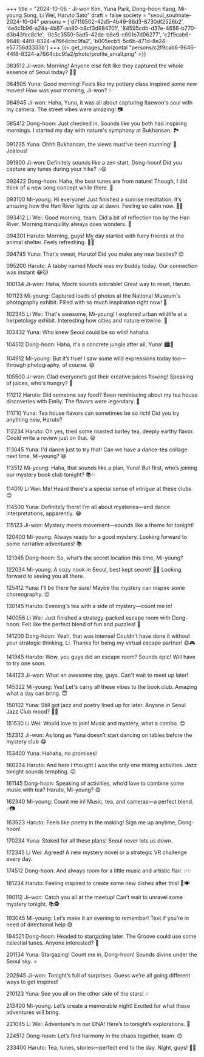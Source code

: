 +++
title = "2024-10-06 - Ji-won Kim, Yuna Park, Dong-hoon Kang, Mi-young Song, Li Wei, Haruto Sato"
draft = false
society = "seoul_soulmate-2024-10-04"
persons = ['d7119502-42d5-4b49-86d3-8730df2526b2', '4e6c1b96-a24a-4b87-aa80-b8cf3d984701', '84595cdb-d37e-4656-b770-d3b43fec8c1e', '0c5c3550-5ad5-42de-b6e9-c601e7d06277', 'c2f9cab6-9646-44f8-8324-a7664cbc9fa2', 'b005ecb5-5c6b-471d-8e24-e57756d3333b']
+++
{{< get_images_horizontal "persons/c2f9cab6-9646-44f8-8324-a7664cbc9fa2/photo/profile_small.png" >}}

083512 Ji-won: Morning! Anyone else felt like they captured the whole essence of Seoul today? 📸😂

084505 Yuna: Good morning! Feels like my pottery class inspired some new moves! How was your morning, Ji-won? ✨

084945 Ji-won: Haha, Yuna, it was all about capturing Itaewon's soul with my camera. The street vibes were amazing! 📷

085412 Dong-hoon: Just checked in. Sounds like you both had inspiring mornings. I started my day with nature's symphony at Bukhansan. 🏞️

091235 Yuna: Ohhh Bukhansan, the views must’ve been stunning! 🌄 Jealous!

091900 Ji-won: Definitely sounds like a zen start, Dong-hoon! Did you capture any tunes during your hike? 🎶😆

092422 Dong-hoon: Haha, the best tunes are from nature! Though, I did think of a new song concept while there. 🎵

093100 Mi-young: Hi everyone! Just finished a sunrise meditation. It’s amazing how the Han River lights up at dawn. Feeling so calm now. 🧘‍♀️

093412 Li Wei: Good morning, team. Did a bit of reflection too by the Han River. Morning tranquility always does wonders. 🌅

094301 Haruto: Morning, guys! My day started with furry friends at the animal shelter. Feels refreshing. 🐾😊

094745 Yuna: That's sweet, Haruto! Did you make any new besties? 😊

095200 Haruto: A tabby named Mochi was my buddy today. Our connection was instant 😂🐱

100134 Ji-won: Haha, Mochi sounds adorable! Great way to reset, Haruto.

101123 Mi-young: Captured loads of photos at the National Museum's photography exhibit. Filled with so much inspiration right now! 📸

102345 Li Wei: That's awesome, Mi-young! I explored urban wildlife at a herpetology exhibit. Interesting how cities and nature entwine. 🦎

103432 Yuna: Who knew Seoul could be so wild! hahaha. 

104512 Dong-hoon: Haha, it's a concrete jungle after all, Yuna! 🏙️🦁

104912 Mi-young: But it’s true! I saw some wild expressions today too—through photography, of course. 😄

105500 Ji-won: Glad everyone’s got their creative juices flowing! Speaking of juices, who's hungry? 🍜

111212 Haruto: Did someone say food? Been reminiscing about my tea house discoveries with Emily. The flavors were legendary. 🍵

111710 Yuna: Tea house flavors can sometimes be so rich! Did you try anything new, Haruto?

112234 Haruto: Oh yes, tried some roasted barley tea, deeply earthy flavor. Could write a review just on that. 😄

113045 Yuna: I'd dance just to try that! Can we have a dance-tea collage next time, Mi-young? 😄

113512 Mi-young: Haha, that sounds like a plan, Yuna! But first, who’s joining our mystery book club tonight? 📚✨

114010 Li Wei: Me! Heard there's a special sense of intrigue at these clubs 😊

114500 Yuna: Definitely there! I’m all about mysteries—and dance interpretations, apparently. 😂

115123 Ji-won: Mystery meets movement—sounds like a theme for tonight!

120400 Mi-young: Always ready for a good mystery. Looking forward to some narrative adventures! 📚

121345 Dong-hoon: So, what’s the secret location this time, Mi-young? 

122034 Mi-young: A cozy nook in Seoul, best kept secret! 🕵️‍♀️ Looking forward to seeing you all there.

125412 Yuna: I’ll be there for sure! Maybe the mystery can inspire some choreography. 😉

130145 Haruto: Evening's tea with a side of mystery—count me in! 

140056 Li Wei: Just finished a strategy-packed escape room with Dong-hoon. Felt like the perfect blend of fun and puzzles! 🧠

141200 Dong-hoon: Yeah, that was intense! Couldn't have done it without your strategic thinking, Li. Thanks for being my virtual escape partner! 😄🎮

141945 Haruto: Wow, you guys did an escape room? Sounds epic! Will have to try one soon.

144123 Ji-won: What an awesome day, guys. Can't wait to meet up later!

145322 Mi-young: Yes! Let's carry all these vibes to the book club. Amazing what a day can bring. 😇

150102 Yuna: Still got jazz and poetry lined up for later. Anyone in Seoul Jazz Club mood? 🎷📖

151530 Li Wei: Would love to join! Music and mystery, what a combo. 😊

152312 Ji-won: As long as Yuna doesn’t start dancing on tables before the mystery club 😂

153400 Yuna: Hahaha, no promises!

160234 Haruto: And here I thought I was the only one mixing activities. Jazz tonight sounds tempting. 😉

161145 Dong-hoon: Speaking of activities, who’d love to combine some music with tea? Haruto, Mi-young? 😄

162340 Mi-young: Count me in! Music, tea, and cameras—a perfect blend. 🎶📷

163923 Haruto: Feels like poetry in the making! Sign me up anytime, Dong-hoon!

170234 Yuna: Stoked for all these plans! Seoul never lets us down. 

172345 Li Wei: Agreed! A new mystery novel or a strategic VR challenge every day.

174512 Dong-hoon: And always room for a little music and artistic flair. 🎶✨

181234 Haruto: Feeling inspired to create some new dishes after this! 🎨🍽️

190112 Ji-won: Catch you all at the meetup! Can’t wait to unravel some mystery tonight. 📚🕵️

193045 Mi-young: Let’s make it an evening to remember! Text if you’re in need of directional help 😅

194521 Dong-hoon: Headed to stargazing later. The Groove could use some celestial tunes. Anyone interested? 🌌

201134 Yuna: Stargazing! Count me in, Dong-hoon! Sounds divine under the Seoul sky. ⭐

202945 Ji-won: Tonight’s full of surprises. Guess we’re all going different ways to get inspired!

210123 Yuna: See you all on the other side of the stars! 🎶

213400 Mi-young: Let’s create a memorable night! Excited for what these adventures will bring.

221045 Li Wei: Adventure's in our DNA! Here’s to tonight’s explorations. 🍻

224512 Dong-hoon: Let’s find harmony in the chaos together, team. 😊

233400 Haruto: Tea, tunes, stories—perfect end to the day. Night, guys! 🍵✨
